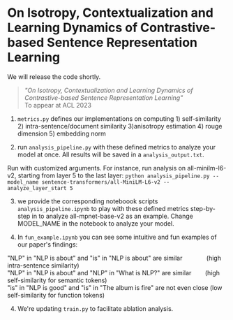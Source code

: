 # On Isotropy, Contextualization and Learning Dynamics of Contrastive-based Sentence Representation Learning
We will release the code shortly.

> _"On Isotropy, Contextualization and Learning Dynamics of Contrastive-based Sentence Representation Learning"_  
> To appear at ACL 2023



1. `metrics.py` defines our implementations on computing 1) self-similarity 2) intra-sentence/document similarity 3)anisotropy estimation 4) rouge dimension 5) embedding norm 

3. run `analysis_pipeline.py` with these defined metrics to analyze your model at once. All results will be saved in a `analysis_output.txt`.

Run with customized arguments. For instance, run analysis on all-minilm-l6-v2, starting from layer 5 to the last layer:
`python analysis_pipeline.py --model_name sentence-transformers/all-MiniLM-L6-v2 --analyze_layer_start 5`

3. we provide the corresponding noteboook scripts `analysis_pipeline.ipynb` to play with these defined metrics step-by-step in to analyze all-mpnet-base-v2 as an example. Change MODEL_NAME in the notebook to analyze your model.

4. In `fun_example.ipynb` you can see some intuitive and fun examples of our paper's findings:

"NLP" in "NLP is about" and "is" in "NLP is about" are similar&nbsp;&nbsp;&nbsp;&nbsp;&nbsp;&nbsp;&nbsp;&nbsp;&nbsp;&nbsp;&nbsp;&nbsp;&nbsp;&nbsp;(high intra-sentence similarity)  
"NLP" in "NLP is about" and "NLP" in "What is NLP?" are similar&nbsp;&nbsp;&nbsp;&nbsp;&nbsp;&nbsp;&nbsp;&nbsp;(high self-similarity for semantic tokens)  
"is" in "NLP is good" and "is" in "The album is fire" are not even close   (low self-similarity for function tokens)  

4. We're updating `train.py` to facilitate ablation analysis.
